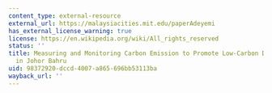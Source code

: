 ```yaml
---
content_type: external-resource
external_url: https://malaysiacities.mit.edu/paperAdeyemi
has_external_license_warning: true
license: https://en.wikipedia.org/wiki/All_rights_reserved
status: ''
title: Measuring and Monitoring Carbon Emission to Promote Low-Carbon Development
  in Johor Bahru
uid: 98372920-dccd-4007-a865-696bb53113ba
wayback_url: ''
---
```

